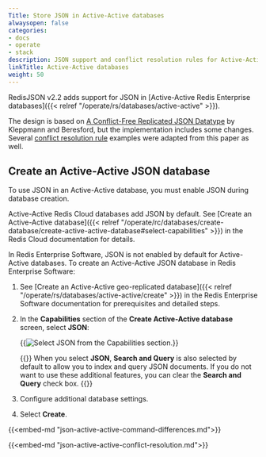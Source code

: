 ```yaml
---
Title: Store JSON in Active-Active databases
alwaysopen: false
categories:
- docs
- operate
- stack
description: JSON support and conflict resolution rules for Active-Active databases.
linkTitle: Active-Active databases
weight: 50
---
```


RedisJSON v2.2 adds support for JSON in [Active-Active Redis Enterprise databases]({{< relref "/operate/rs/databases/active-active" >}}).

The design is based on [A Conflict-Free Replicated JSON Datatype](https://arxiv.org/abs/1608.03960) by Kleppmann and Beresford, but the implementation includes some changes. Several [conflict resolution rule](#conflict-resolution-rules) examples were adapted from this paper as well.

## Create an Active-Active JSON database

To use JSON in an Active-Active database, you must enable JSON during database creation.

Active-Active Redis Cloud databases add JSON by default. See [Create an Active-Active database]({{< relref "/operate/rc/databases/create-database/create-active-active-database#select-capabilities" >}}) in the Redis Cloud documentation for details.

In Redis Enterprise Software, JSON is not enabled by default for Active-Active databases. To create an Active-Active JSON database in Redis Enterprise Software:

1. See [Create an Active-Active geo-replicated database]({{< relref "/operate/rs/databases/active-active/create" >}}) in the Redis Enterprise Software documentation for prerequisites and detailed steps.

1. In the **Capabilities** section of the **Create Active-Active database** screen, select **JSON**:

    {{<image filename="images/rs/screenshots/databases/active-active-databases/create-a-a-db-json-search.png" alt="Select JSON from the Capabilities section.">}}

    {{<note>}}
When you select **JSON**, **Search and Query** is also selected by default to allow you to index and query JSON documents. If you do not want to use these additional features, you can clear the **Search and Query** check box.
    {{</note>}}

1. Configure additional database settings.

1. Select **Create**.

{{<embed-md "json-active-active-command-differences.md">}}

{{<embed-md "json-active-active-conflict-resolution.md">}}